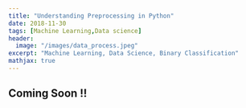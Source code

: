 ```yaml
---
title: "Understanding Preprocessing in Python"
date: 2018-11-30
tags: [Machine Learning,Data science]
header:
  image: "/images/data_process.jpeg"
excerpt: "Machine Learning, Data Science, Binary Classification"
mathjax: true
---
```


## Coming Soon !!
